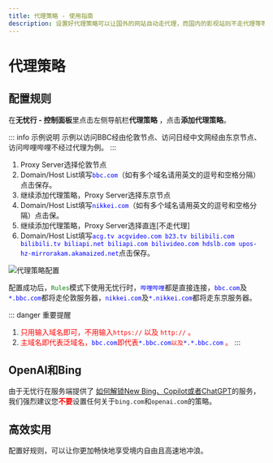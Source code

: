 ```yaml
---
title: 代理策略 - 使用指南
description: 设置好代理策略可以让国外的网站自动走代理，而国内的影视站则不走代理等等。
---
```


# 代理策略

## 配置规则

在**无忧行 - 控制面板**里点击左侧导航栏**代理策略** ，点击**添加代理策略**。

::: info 示例说明
示例以访问BBC经由伦敦节点、访问日经中文网经由东京节点、访问哔哩哔哩不经过代理为例。
:::

1. Proxy Server选择伦敦节点
2. Domain/Host List填写<span style="color:blue;">`bbc.com`</span>（如有多个域名请用英文的逗号和空格分隔）点击保存。
3. 继续添加代理策略，Proxy Server选择东京节点
4. Domain/Host List填写<span style="color:blue;">`nikkei.com`</span>（如有多个域名请用英文的逗号和空格分隔）点击保。
5. 继续添加代理策略，Proxy Server选择直连\[不走代理]
6. Domain/Host List填写<span style="color:blue;">`acg.tv acgvideo.com b23.tv bilibili.com bilibili.tv biliapi.net biliapi.com bilivideo.com hdslb.com upos-hz-mirrorakam.akamaized.net`</span>点击保存。

![代理策略配置](/Jego/images/image_spaces_2FtaiByLw8cj0IZKJTlaiM_2Fuploads_2F5RzPsyUBc5EyBgkQyZ9h_2Fimage_3.png)

配置成功后，<span style="color:green;">`Rules`</span>模式下使用无忧行时，<span style="color:blue;">`哔哩哔哩`</span>都是直接连接，<span style="color:blue;">`bbc.com`</span>及<span style="color:blue;">`*.bbc.com`</span>都将走伦敦服务器，<span style="color:blue;">`nikkei.com`</span>及<span style="color:blue;">`*.nikkei.com`</span>都将走东京服务器。

::: danger 重要提醒
1. <span style="color:red;">只用输入域名即可，不用输入</span><span style="color:red;">`https://`</span> <span style="color:red;"></span><span style="color:red;">以及</span> <span style="color:red;"></span><span style="color:red;">`http://`</span> <span style="color:red;"></span><span style="color:red;">。</span>
2. <span style="color:red;">主域名即代表泛域名，</span><span style="color:blue;">`bbc.com`</span><span style="color:red;">即代表</span><span style="color:blue;">`*.bbc.com`</span><span style="color:red;">`以及`</span><span style="color:blue;">`*.*.bbc.com`</span> <span style="color:red;">。</span>
:::

## OpenAI和Bing

由于无忧行在服务端提供了 [如何解锁New Bing、Copilot或者ChatGPT](/guide/chatgpt-access)的服务，我们强烈建议您<span style="color:red;">**不要**</span>设置任何关于`bing.com`和`openai.com`的策略。

## 高效实用

配置好规则，可以让你更加畅快地享受境内自由且高速地冲浪。
